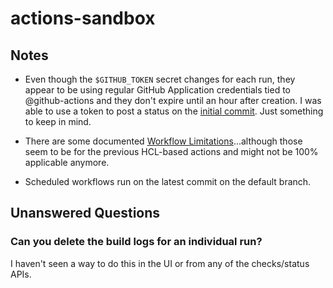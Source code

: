 # actions-sandbox

## Notes

- Even though the `$GITHUB_TOKEN` secret changes for each run, they appear to be
  using regular GitHub Application credentials tied to @github-actions and they
  don't expire until an hour after creation. I was able to use a token to post a
  status on the [initial commit][]. Just something to keep in mind.

- There are some documented [Workflow Limitations][]...although those seem to be
  for the previous HCL-based actions and might not be 100% applicable anymore.

- Scheduled workflows run on the latest commit on the default branch.

[initial commit]:
  https://github.com/elasticdog/actions-sandbox/commit/057541729acfb981b38a2034edf8ecea0b0ef7ea
[workflow limitations]:
  https://developer.github.com/actions/managing-workflows/workflow-configuration-options/#workflow-limitations

## Unanswered Questions

### Can you delete the build logs for an individual run?

I haven't seen a way to do this in the UI or from any of the checks/status APIs.
